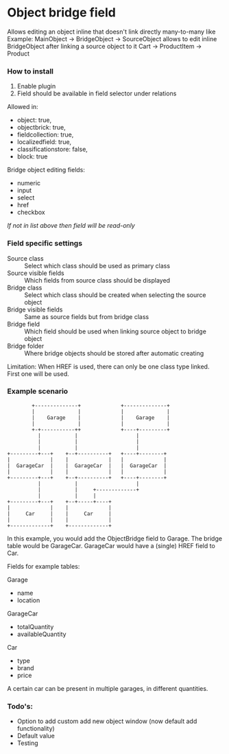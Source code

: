 # Object bridge field

Allows editing an object inline that doesn't link directly many-to-many like
Example:
MainObject -> BridgeObject -> SourceObject allows to edit inline BridgeObject after linking a source object to it
Cart -> ProductItem -> Product

### How to install

1. Enable plugin
2. Field should be available in field selector under relations

Allowed in:
* object: true,
* objectbrick: true,
* fieldcollection: true,
* localizedfield: true,
* classificationstore: false,
* block: true

Bridge object editing fields:
* numeric
* input
* select
* href
* checkbox

*If not in list above then field will be read-only*

### Field specific settings

<dl>
  <dt>Source class</dt>
  <dd>Select which class should be used as primary class</dd>

  <dt>Source visible fields</dt>
  <dd>Which fields from source class should be displayed</dd>

  <dt>Bridge class</dt>
  <dd>Select which class should be created when selecting the source object</dd>

  <dt>Bridge visible fields</dt>
  <dd>Same as source fields but from bridge class</dd>

  <dt>Bridge field</dt>
  <dd>Which field should be used when linking source object to bridge object</dd>

  <dt>Bridge folder</dt>
  <dd>Where bridge objects should be stored after automatic creating</dd>
</dl>
Limitation:
When HREF is used, there can only be one class type linked. First one will be used.

### Example scenario

            +--------------+             +--------------+
            |              |             |              |
            |    Garage    |             |    Garage    |
            |              |             |              |
            +-+-----------++             +----+---------+
              |           |                   |
              |           |                   |
              |           |                   |
    +---------+---+    +--+----------+   +----+--------+
    |             |    |             |   |             |
    |  GarageCar  |    |  GarageCar  |   |  GarageCar  |
    |             |    |             |   |             |
    +---------+---+    +--+----------+   +----+--------+
              |           |                   |
              |           |     +-------------+
              |           |     |
    +---------+---+    +--+-----+----+
    |             |    |             |
    |     Car     |    |     Car     |
    |             |    |             |
    +-------------+    +-------------+


In this example, you would add the ObjectBridge field to Garage.
The bridge table would be GarageCar.
GarageCar would have a (single) HREF field to Car. 

Fields for example tables:

Garage
* name
* location

GarageCar
* totalQuantity
* availableQuantity

Car
* type
* brand
* price

A certain car can be present in multiple garages, in different quantities.



### Todo's:

* Option to add custom add new object window (now default add functionality)
* Default value
* Testing